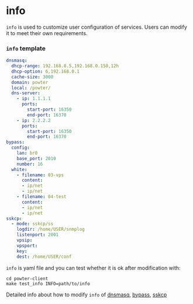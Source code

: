 # info

`info` is used to customize user configuration of services. Users can modify it to meet their own requirements. 


### `info` template 
```yml
dnsmasq: 
  dhcp-range: 192.168.0.5,192.168.0.150,12h
  dhcp-option: 6,192.168.0.1
  cache-size: 3000
  domain: powter
  local: /powter/
  dns-server:
    - ip: 1.1.1.1
      ports:
        start-port: 16350
        end-port: 16370
    - ip: 2.2.2.2
      ports:
        start-port: 16350
        end-port: 16370
bypass:
  config:
    lan: br0
    base_port: 2010
    number: 16  
  white:
    - filename: 03-vps
      content:
      - ip/net
      - ip/net
    - filename: 04-test
      content:
      - ip/net
      - ip/net
sskcp:
  - mode: sskcp/ss
    logdir: /home/USER/snmplog 
    listenport: 2001
    vpsip: 
    vpsport: 
    key:
    dest: /home/USER/conf 
```
`info` is yaml file and you can test whether it is ok after modification with:
	
```
cd powter-client
make test_info INFO=path/to/info
```

Detailed info about how to modify `info` of [dnsmasq](https://elespejo.github.io/dnsmasq/usage/GENCONF.html), [bypass](https://elespejo.github.io/bypass/usage/GENCONF.html), [sskcp](https://elespejo.github.io/sskcp/usage/GENCONF.html) 
